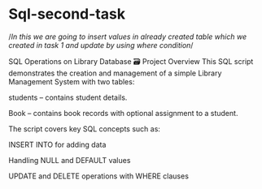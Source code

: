 # Sql-second-task
/*In this we are going to insert values in already created table which we created in task 1 and update by using where condition*/ 

SQL Operations on Library Database
🗃️ Project Overview
This SQL script demonstrates the creation and management of a simple Library Management System with two tables:

students – contains student details.

Book – contains book records with optional assignment to a student.

The script covers key SQL concepts such as:

INSERT INTO for adding data

Handling NULL and DEFAULT values

UPDATE and DELETE operations with WHERE clauses
